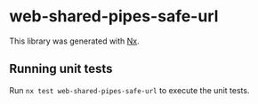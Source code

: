 # web-shared-pipes-safe-url

This library was generated with [Nx](https://nx.dev).

## Running unit tests

Run `nx test web-shared-pipes-safe-url` to execute the unit tests.
